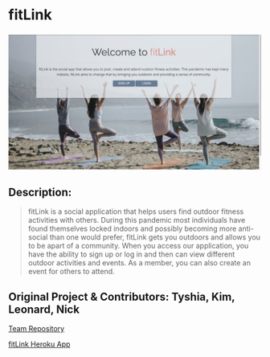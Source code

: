 # fitLink

### 

![fitLink](public/images/fitLinkWelcome.png)

## Description:
> fitLink is a social application that helps users find outdoor fitness activities with others. During this pandemic most individuals have found themselves locked indoors and possibly becoming more anti-social than one would prefer, fitLink gets you outdoors and allows you to be apart of a community. When you access our application, you have the ability to sign up or log in and then can view different outdoor activities and events. As a member, you can also create an event for others to attend.



## Original Project & Contributors: Tyshia, Kim, Leonard, Nick
[Team Repository](https://github.com/kmarzi/fit-link)

[fitLink Heroku App](https://fit-link.herokuapp.com/)
